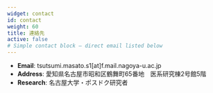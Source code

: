 ```yaml
---
widget: contact
id: contact
weight: 60
title: 連絡先
active: false
# Simple contact block — direct email listed below
---
```


<div id="contact"></div>

- **Email**: tsutsumi.masato.s1[at]f.mail.nagoya-u.ac.jp
- **Address**: 愛知県名古屋市昭和区鶴舞町65番地　医系研究棟2号館5階
- **Research**: 名古屋大学・ポスドク研究者